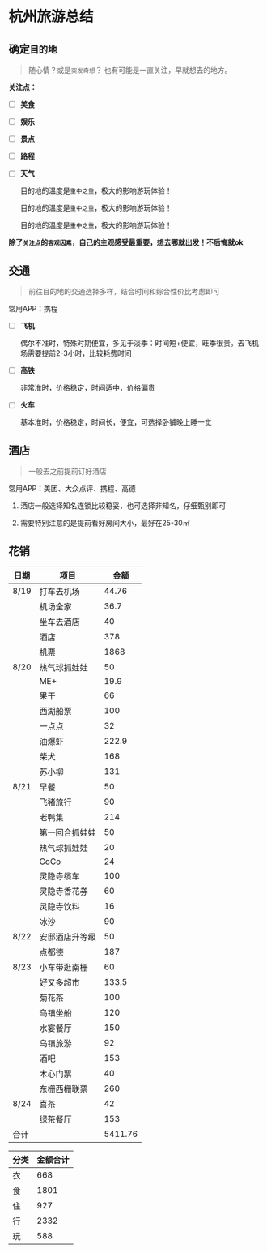 # 杭州旅游总结

## 确定`目的地`

> 随心情？或是`突发奇想`？  也有可能是一直关注，早就想去的地方。

**关注点：**

- [ ] **美食**

- [ ] **娱乐**

- [ ] **景点**

- [ ] **路程**

- [ ] **天气**

  目的地的温度是`重中之重`，极大的影响游玩体验！

  目的地的温度是`重中之重`，极大的影响游玩体验！

  目的地的温度是`重中之重`，极大的影响游玩体验！

**除了`关注点`的`客观因素`，自己的主观感受最重要，想去哪就出发！不后悔就ok**

## 交通

> 前往目的地的交通选择多样，结合时间和综合性价比考虑即可

常用APP：携程

- [ ] **飞机**

  偶尔不准时，特殊时期便宜，多见于淡季：时间短+便宜，旺季很贵。去飞机场需要提前2-3小时，比较耗费时间

- [ ] **高铁**

  非常准时，价格稳定，时间适中，价格偏贵

- [ ] **火车**

  基本准时，价格稳定，时间长，便宜，可选择卧铺晚上睡一觉

## 酒店

> 一般去之前提前订好酒店

常用APP：美团、大众点评、携程、高德

1. 酒店一般选择知名连锁比较稳妥，也可选择非知名，仔细甄别即可

2. 需要特别注意的是提前看好房间大小，最好在25-30㎡

## 花销

| 日期 | 项目           | 金额    |
| ---- | -------------- | ------- |
| 8/19 | 打车去机场     | 44.76   |
|      | 机场全家       | 36.7    |
|      | 坐车去酒店     | 40      |
|      | 酒店           | 378     |
|      | 机票           | 1868    |
| 8/20 | 热气球抓娃娃   | 50      |
|      | ME+            | 19.9    |
|      | 果干           | 66      |
|      | 西湖船票       | 100     |
|      | 一点点         | 32      |
|      | 油爆虾         | 222.9   |
|      | 柴犬           | 168     |
|      | 苏小柳         | 131     |
| 8/21 | 早餐           | 50      |
|      | 飞猪旅行       | 90      |
|      | 老鸭集         | 214     |
|      | 第一回合抓娃娃 | 50      |
|      | 热气球抓娃娃   | 20      |
|      | CoCo           | 24      |
|      | 灵隐寺缆车     | 100     |
|      | 灵隐寺香花券   | 60      |
|      | 灵隐寺饮料     | 16      |
|      | 冰沙           | 90      |
| 8/22 | 安邸酒店升等级 | 50      |
|      | 点都德         | 187     |
| 8/23 | 小车带逛南栅   | 60      |
|      | 好又多超市     | 133.5   |
|      | 菊花茶         | 100     |
|      | 乌镇坐船       | 120     |
|      | 水宴餐厅       | 150     |
|      | 乌镇旅游       | 92      |
|      | 酒吧           | 153     |
|      | 木心门票       | 40      |
|      | 东栅西栅联票   | 260     |
| 8/24 | 喜茶           | 42      |
|      | 绿茶餐厅       | 153     |
| 合计 |                | 5411.76 |

| 分类 | 金额合计 |
| ---- | -------- |
| 衣   | 668      |
| 食   | 1801     |
| 住   | 927      |
| 行   | 2332     |
| 玩   | 588      |
